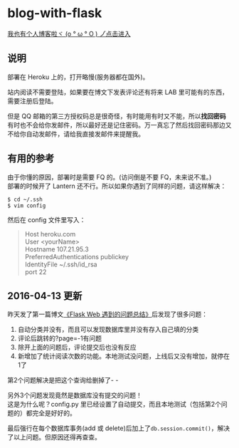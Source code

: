 # blog-with-flask  
  
[我也有个人博客啦ヾ (o ° ω ° O ) ノ゙点击进入](https://peggyzwy.herokuapp.com/)  
  
## 说明  
部署在 Heroku 上的，打开略慢(服务器都在国外)。  
  
站内阅读不需要登陆，如果要在博文下发表评论还有将来 LAB 里可能有的东西，需要注册后登陆。  
  
但是 QQ 邮箱的第三方授权码总是很奇怪，有时能用有时又不能，所以**找回密码**有时也不会给你发邮件，所以最好还是记住密码。万一真忘了然后找回密码那边又不给你自动发邮件，请给我直接发邮件来提醒我。  
  
## 有用的参考  
由于你懂的原因，部署时是需要 FQ 的。(访问倒是不要 FQ，未来说不准。)  
部署的时候开了 Lantern 还不行。所以如果你遇到了同样的问题，请这样解决：  
  
    $ cd ~/.ssh  
    $ vim config  
      
然后在  config 文件里写入：  
> Host heroku.com  
> User \<yourName\>  
> Hostname 107.21.95.3  
> PreferredAuthentications publickey  
> IdentityFile ~/.ssh/id_rsa  
> port 22  
 
  
## 2016-04-13 更新  
昨天发了第一篇博文[《Flask Web 遇到的问题总结》](https://peggyzwy.herokuapp.com/post/1)后发现了很多问题：  
  
1. 自动分类并没有，而且可以发现数据库里并没有存入自己填的分类  
2. 评论后跳转的?page=-1有问题
3. 除开上面的问题后，评论提交后也没有反应  
4. 新增加了统计阅读次数的功能。本地测试没问题，上线后又没有增加，就停在1了  

第2个问题解决是把这个查询给删掉了- - 
    
另外3个问题发现竟然是数据库没有提交的问题！  
这是为什么呢？config.py 里已经设置了自动提交，而且本地测试（包括第2个问题的）都完全是好好的。  
  
最后强行在每个数据库事务(add 或 delete)后加上了`db.session.commit()`，解决了以上问题。但原因还得再查查。